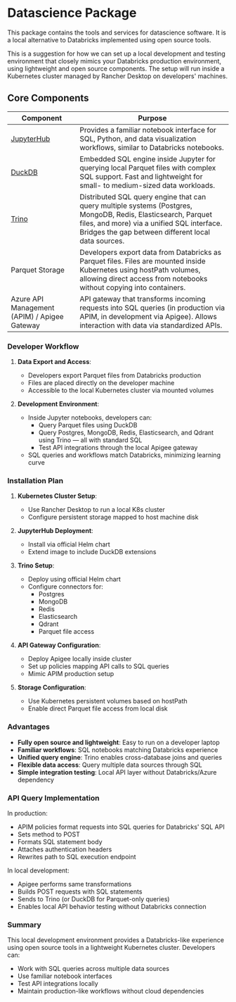 # Datascience Package

This package contains the tools and services for datascience software. It is a local alternative to Databricks implemented using open source tools.

This is a suggestion for how we can set up a local development and testing environment that closely mimics your Databricks production environment, using lightweight and open source components. The setup will run inside a Kubernetes cluster managed by Rancher Desktop on developers' machines.

## Core Components

| Component | Purpose |
|-----------|---------|
| [JupyterHub](https://jupyter.org/hub) | Provides a familiar notebook interface for SQL, Python, and data visualization workflows, similar to Databricks notebooks. |
| [DuckDB](https://duckdb.org) | Embedded SQL engine inside Jupyter for querying local Parquet files with complex SQL support. Fast and lightweight for small- to medium-sized data workloads. |
| [Trino](https://trino.io) | Distributed SQL query engine that can query multiple systems (Postgres, MongoDB, Redis, Elasticsearch, Parquet files, and more) via a unified SQL interface. Bridges the gap between different local data sources. |
| Parquet Storage | Developers export data from Databricks as Parquet files. Files are mounted inside Kubernetes using hostPath volumes, allowing direct access from notebooks without copying into containers. |
| Azure API Management (APIM) / Apigee Gateway | API gateway that transforms incoming requests into SQL queries (in production via APIM, in development via Apigee). Allows interaction with data via standardized APIs. |

### Developer Workflow

1. **Data Export and Access**:
   - Developers export Parquet files from Databricks production
   - Files are placed directly on the developer machine
   - Accessible to the local Kubernetes cluster via mounted volumes

2. **Development Environment**:
   - Inside Jupyter notebooks, developers can:
     - Query Parquet files using DuckDB
     - Query Postgres, MongoDB, Redis, Elasticsearch, and Qdrant using Trino — all with standard SQL
     - Test API integrations through the local Apigee gateway
   - SQL queries and workflows match Databricks, minimizing learning curve

### Installation Plan

1. **Kubernetes Cluster Setup**:
   - Use Rancher Desktop to run a local K8s cluster
   - Configure persistent storage mapped to host machine disk

2. **JupyterHub Deployment**:
   - Install via official Helm chart
   - Extend image to include DuckDB extensions

3. **Trino Setup**:
   - Deploy using official Helm chart
   - Configure connectors for:
     - Postgres
     - MongoDB
     - Redis
     - Elasticsearch
     - Qdrant
     - Parquet file access

4. **API Gateway Configuration**:
   - Deploy Apigee locally inside cluster
   - Set up policies mapping API calls to SQL queries
   - Mimic APIM production setup

5. **Storage Configuration**:
   - Use Kubernetes persistent volumes based on hostPath
   - Enable direct Parquet file access from local disk

### Advantages

- **Fully open source and lightweight**: Easy to run on a developer laptop
- **Familiar workflows**: SQL notebooks matching Databricks experience
- **Unified query engine**: Trino enables cross-database joins and queries
- **Flexible data access**: Query multiple data sources through SQL
- **Simple integration testing**: Local API layer without Databricks/Azure dependency

### API Query Implementation

In production:
- APIM policies format requests into SQL queries for Databricks' SQL API
- Sets method to POST
- Formats SQL statement body
- Attaches authentication headers
- Rewrites path to SQL execution endpoint

In local development:
- Apigee performs same transformations
- Builds POST requests with SQL statements
- Sends to Trino (or DuckDB for Parquet-only queries)
- Enables local API behavior testing without Databricks connection

### Summary

This local development environment provides a Databricks-like experience using open source tools in a lightweight Kubernetes cluster. Developers can:
- Work with SQL queries across multiple data sources
- Use familiar notebook interfaces
- Test API integrations locally
- Maintain production-like workflows without cloud dependencies

